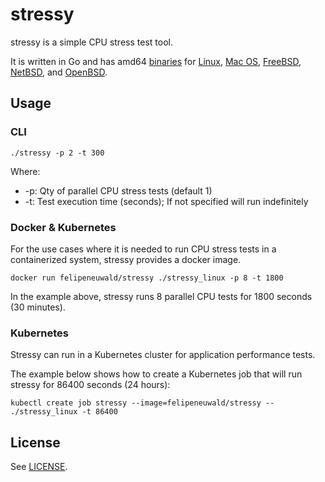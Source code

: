 # stressy
stressy is a simple CPU stress test tool.

It is written in Go and has amd64 [binaries](bin/) for [Linux](bin/stressy_linux), [Mac OS](bin/stressy_darwin), [FreeBSD](bin/stressy_freebsd), [NetBSD](bin/stressy_netbsd), and [OpenBSD](bin/stressy_openbsd).

## Usage

### CLI

```
./stressy -p 2 -t 300
```

Where:
- -p: Qty of parallel CPU stress tests (default 1)
- -t: Test execution time (seconds); If not specified will run indefinitely

### Docker & Kubernetes
For the use cases where it is needed to run CPU stress tests in a containerized system, stressy provides a docker image.

```
docker run felipeneuwald/stressy ./stressy_linux -p 8 -t 1800
```

In the example above, stressy runs 8 parallel CPU tests for 1800 seconds (30 minutes).

### Kubernetes
Stressy can run in a Kubernetes cluster for application performance tests.

The example below shows how to create a Kubernetes job that will run stressy for 86400 seconds (24 hours): 

```
kubectl create job stressy --image=felipeneuwald/stressy -- ./stressy_linux -t 86400
```

## License

See [LICENSE](LICENSE).